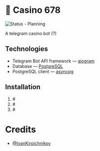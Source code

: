 # 🎰 Casino 678
![Status - Planning](https://img.shields.io/badge/Status-Planning-f0e511)

A telegram casino bot (?)

## Technologies
- Telegram Bot API framework — [aiogram](https://github.com/aiogram/aiogram)
- Database — [PostgreSQL](https://postgresql.org)
- PostgreSQL client — [asyncpg](https://github.com/MagicStack/asyncpg)

## Installation
1) \#
2) \#
3) \#

# Credits
- [@IvanKirpichnikov](https://github.com/IvanKirpichnikov)
